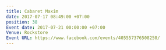 ```yaml
---
title: Cabaret Maxim
date: 2017-07-17 08:49:00 +07:00
position: 38
Event date: 2017-07-21 00:00:00 +07:00
Venue: Rockstore
Event URL: https://www.facebook.com/events/405557376508250/
---
```



